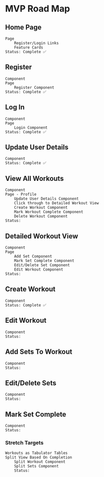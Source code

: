 # MVP Road Map


## Home Page
    Page
        Register/Login Links
        Feature Cards
    Status: Complete ✅

## Register
    Component
    Page
        Register Component
    Status: Complete ✅

## Log In
    Component
    Page
        Login Component
    Status: Complete ✅

## Update User Details
    Component
    Status: Complete ✅

## View All Workouts
    Component
    Page - Profile
        Update User Details Component
        Click through to Detailed Workout View
        Create Workout Component
        Mark Workout Complete Component
        Delete Workout Component
    Status:

## Detailed Workout View
    Component
    Page
        Add Set Component
        Mark Set Complete Component
        Edit/Delete Set Component
        Edit Workout Component
    Status: 


## Create Workout
    Component
    Status: Complete ✅


## Edit Workout
    Component
    Status: 

## Add Sets To Workout
    Component
    Status:

## Edit/Delete Sets
    Component
    Status:

## Mark Set Complete
    Component
    Status:

### Stretch Targets
    Workouts as Tabulator Tables
    Split View Based On Completion 
        Split Workout Component
        Split Sets Component
        Status: